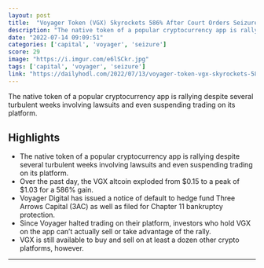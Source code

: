 ```yaml
---
layout: post
title:  "Voyager Token (VGX) Skyrockets 586% After Court Orders Seizure of Three Arrows Capital Assets"
description: "The native token of a popular cryptocurrency app is rallying despite several turbulent weeks involving lawsuits and even suspending trading on its platform."
date: "2022-07-14 09:09:51"
categories: ['capital', 'voyager', 'seizure']
score: 29
image: "https://i.imgur.com/e6lSCkr.jpg"
tags: ['capital', 'voyager', 'seizure']
link: "https://dailyhodl.com/2022/07/13/voyager-token-vgx-skyrockets-586-after-court-orders-seizure-of-three-arrows-capital-assets/"
---
```


The native token of a popular cryptocurrency app is rallying despite several turbulent weeks involving lawsuits and even suspending trading on its platform.

## Highlights

- The native token of a popular cryptocurrency app is rallying despite several turbulent weeks involving lawsuits and even suspending trading on its platform.
- Over the past day, the VGX altcoin exploded from $0.15 to a peak of $1.03 for a 586% gain.
- Voyager Digital has issued a notice of default to hedge fund Three Arrows Capital (3AC) as well as filed for Chapter 11 bankruptcy protection.
- Since Voyager halted trading on their platform, investors who hold VGX on the app can’t actually sell or take advantage of the rally.
- VGX is still available to buy and sell on at least a dozen other crypto platforms, however.

---

